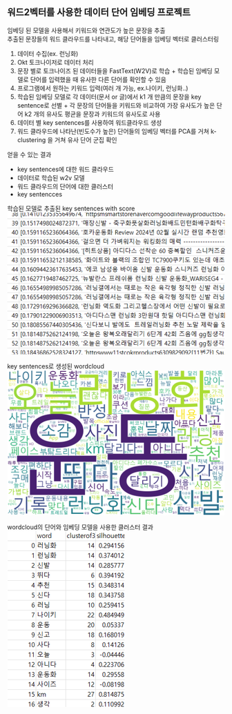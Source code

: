 ## 워드2벡터를 사용한 데이터 단어 임베딩 프로젝트  
임베딩 된 모델을 사용해서 키워드와 연관도가 높은 문장을 추출  
추출된 문장들의 워드 클라우드를 나타내고, 해당 단어들을 임베딩 벡터로 클러스터링

1. 데이터 수집(ex. 런닝화)
2. Okt 토크나이저로 데이터 처리
3. 문장 별로 토크나이즈 된 데이터들을 FastText(W2V)로 학습 + 학습된 임베딩 모델로 단어를 입력했을 때 유사한 다른 단어를 확인할 수 있음
4. 프로그램에서 원하는 키워드 입력(여러 개 가능, ex.나이키, 런닝화..)
5. 학습된 임베딩 모델로 각 데이터(문서 or 글)에서 k1 개 만큼의 문장을 key sentence로 선별 + 각 문장의 단어들을 키워드와 비교하여 가장 유사도가 높은 단어 k2 개의 유사도 평균을 문장과 키워드의 유사도로 사용
6. 데이터 별 key sentences를 사용하여 워드클라우드 생성
7. 워드 클라우드에 나타난(빈도수가 높은) 단어들의 임베딩 벡터를 PCA를 거쳐 k-clustering 을 거쳐 유사 단어 군집 확인

얻을 수 있는 결과
- key sentences에 대한 워드 클라우드
- 데이터로 학습된 w2v 모델
- 워드 클라우드의 단어에 대한 클러스터
- key sentencces

학습된 모델로 추출된 key sentences with score  
![](https://github.com/kyle1213/w2v-data-mining/blob/master/imgs/key_sentences.png)

key sentences로 생성된 wordcloud  
![](https://github.com/kyle1213/w2v-data-mining/blob/master/imgs/word_cloud.png)

wordcloud의 단어와 임베딩 모델을 사용한 클러스터 결과  
![](https://github.com/kyle1213/w2v-data-mining/blob/master/imgs/cluster.png)
